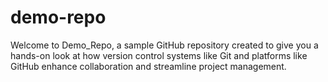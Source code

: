 # demo-repo
Welcome to Demo_Repo, a sample GitHub repository created to give you a hands-on look at how version control systems like Git and platforms like GitHub enhance collaboration and streamline project management.
